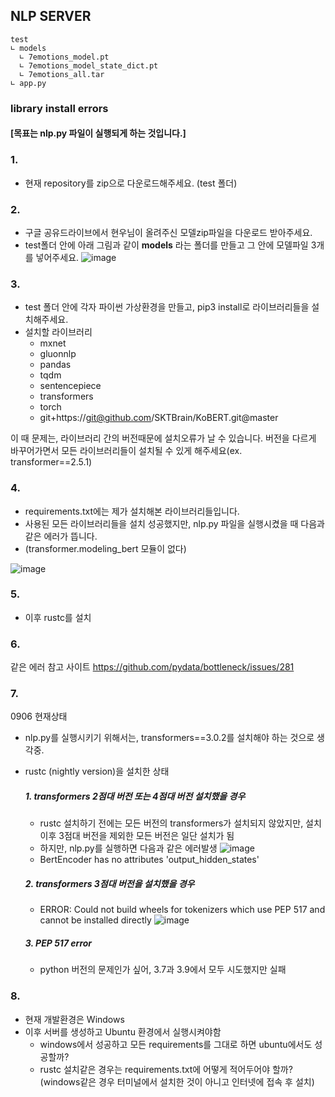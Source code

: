 ## NLP SERVER

```
test
∟ models
  ∟ 7emotions_model.pt
  ∟ 7emotions_model_state_dict.pt
  ∟ 7emotions_all.tar
∟ app.py
```



### library install errors

#### [목표는 nlp.py 파일이 실행되게 하는 것입니다.]

### 1.
- 현재 repository를 zip으로 다운로드해주세요. (test 폴더)

### 2.
- 구글 공유드라이브에서 현우님이 올려주신 모델zip파일을 다운로드 받아주세요.
- test폴더 안에 아래 그림과 같이 __models__ 라는 폴더를 만들고 그 안에 모델파일 3개를 넣어주세요.
![image](https://user-images.githubusercontent.com/76643037/132103385-2507fdb7-cab2-4b52-a39c-e2060b4381b5.png)

### 3.
- test 폴더 안에 각자 파이썬 가상환경을 만들고, pip3 install로 라이브러리들을 설치해주세요.
- 설치할 라이브러리
  - mxnet
  - gluonnlp
  - pandas
  - tqdm
  - sentencepiece
  - transformers
  - torch
  - git+https://git@github.com/SKTBrain/KoBERT.git@master

이 때 문제는, 라이브러리 간의 버전때문에 설치오류가 날 수 있습니다.
버전을 다르게 바꾸어가면서 모든 라이브러리들이 설치될 수 있게 해주세요(ex. transformer==2.5.1)

### 4.
- requirements.txt에는 제가 설치해본 라이브러리들입니다.
- 사용된 모든 라이브러리들을 설치 성공했지만, nlp.py 파일을 실행시켰을 때 다음과 같은 에러가 뜹니다.
- (transformer.modeling_bert 모듈이 없다)

![image](https://user-images.githubusercontent.com/76643037/132103604-0b8dd52e-6a3f-4e4a-ad18-5854c91ae737.png)

### 5.
- 이후 rustc를 설치

### 6.
같은 에러 참고 사이트
https://github.com/pydata/bottleneck/issues/281

### 7. 
0906 현재상태
- nlp.py를 실행시키기 위해서는, transformers==3.0.2를 설치해야 하는 것으로 생각중.

- rustc (nightly version)을 설치한 상태
  ##### 1. transformers 2점대 버전 또는 4점대 버전 설치했을 경우
  - rustc 설치하기 전에는 모든 버전의 transformers가 설치되지 않았지만, 설치 이후 3점대 버전을 제외한 모든 버전은 일단 설치가 됨
  - 하지만, nlp.py를 실행하면 다음과 같은 에러발생
  ![image](https://user-images.githubusercontent.com/76643037/132164930-0ffea7f4-f61f-4e6e-9503-6f7defb97876.png)
  - BertEncoder has no attributes 'output_hidden_states'

  ##### 2. transformers 3점대 버전을 설치했을 경우
  - ERROR: Could not build wheels for tokenizers which use PEP 517 and cannot be installed directly
  ![image](https://user-images.githubusercontent.com/76643037/132165115-f550912a-ee91-4413-bfe1-8d5db33d1423.png)

  ##### 3. PEP 517 error
   - python 버전의 문제인가 싶어, 3.7과 3.9에서 모두 시도했지만 실패
  
### 8.
- 현재 개발환경은 Windows
- 이후 서버를 생성하고 Ubuntu 환경에서 실행시켜야함
  - windows에서 성공하고 모든 requirements를 그대로 하면 ubuntu에서도 성공할까?
  - rustc 설치같은 경우는 requirements.txt에 어떻게 적어두어야 할까? (windows같은 경우 터미널에서 설치한 것이 아니고 인터넷에 접속 후 설치)
